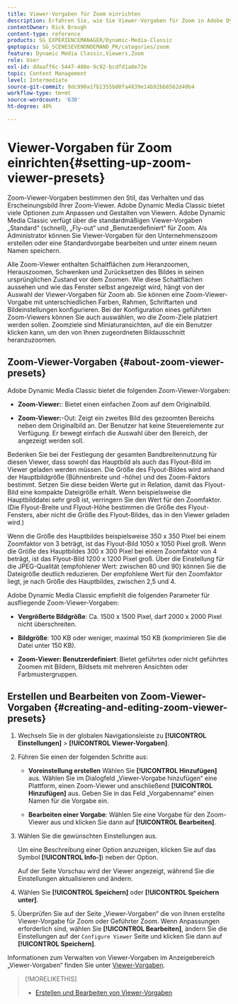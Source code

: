 ```yaml
---
title: Viewer-Vorgaben für Zoom einrichten
description: Erfahren Sie, wie Sie Viewer-Vorgaben für Zoom in Adobe Dynamic Media Classic einrichten.
contentOwner: Rick Brough
content-type: reference
products: SG_EXPERIENCEMANAGER/Dynamic-Media-Classic
geptopics: SG_SCENESEVENONDEMAND_PK/categories/zoom
feature: Dynamic Media Classic,Viewers,Zoom
role: User
exl-id: ddaaff6c-5447-408e-9c92-bcdfd1a0e72e
topic: Content Management
level: Intermediate
source-git-commit: 8dc990a1fb1355b00fa4839e14b92bb6562d40b4
workflow-type: tm+mt
source-wordcount: '630'
ht-degree: 40%

---
```


# Viewer-Vorgaben für Zoom einrichten{#setting-up-zoom-viewer-presets}

Zoom-Viewer-Vorgaben bestimmen den Stil, das Verhalten und das Erscheinungsbild Ihrer Zoom-Viewer. Adobe Dynamic Media Classic bietet viele Optionen zum Anpassen und Gestalten von Viewern. Adobe Dynamic Media Classic verfügt über die standardmäßigen Viewer-Vorgaben „Standard“ (schnell), „Fly-out“ und „Benutzerdefiniert“ für Zoom. Als Administrator können Sie Viewer-Vorgaben für den Unternehmenszoom erstellen oder eine Standardvorgabe bearbeiten und unter einem neuen Namen speichern.

Alle Zoom-Viewer enthalten Schaltflächen zum Heranzoomen, Herauszoomen, Schwenken und Zurücksetzen des Bildes in seinen ursprünglichen Zustand vor dem Zoomen. Wie diese Schaltflächen aussehen und wie das Fenster selbst angezeigt wird, hängt von der Auswahl der Viewer-Vorgaben für Zoom ab. Sie können eine Zoom-Viewer-Vorgabe mit unterschiedlichen Farben, Rahmen, Schriftarten und Bildeinstellungen konfigurieren. Bei der Konfiguration eines geführten Zoom-Viewers können Sie auch auswählen, wo die Zoom-Ziele platziert werden sollen. Zoomziele sind Miniaturansichten, auf die ein Benutzer klicken kann, um den von Ihnen zugeordneten Bildausschnitt heranzuzoomen.

## Zoom-Viewer-Vorgaben {#about-zoom-viewer-presets}

Adobe Dynamic Media Classic bietet die folgenden Zoom-Viewer-Vorgaben:

* **Zoom-Viewer:**: Bietet einen einfachen Zoom auf dem Originalbild.

* **Zoom-Viewer:**-Out: Zeigt ein zweites Bild des gezoomten Bereichs neben dem Originalbild an. Der Benutzer hat keine Steuerelemente zur Verfügung. Er bewegt einfach die Auswahl über den Bereich, der angezeigt werden soll.

Bedenken Sie bei der Festlegung der gesamten Bandbreitennutzung für diesen Viewer, dass sowohl das Hauptbild als auch das Flyout-Bild im Viewer geladen werden müssen. Die Größe des Flyout-Bildes wird anhand der Hauptbildgröße (Bühnenbreite und -höhe) und des Zoom-Faktors bestimmt. Setzen Sie diese beiden Werte gut in Relation, damit das Flyout-Bild eine kompakte Dateigröße erhält. Wenn beispielsweise die Hauptbilddatei sehr groß ist, verringern Sie den Wert für den Zoomfaktor. (Die Flyout-Breite und Flyout-Höhe bestimmen die Größe des Flyout-Fensters, aber nicht die Größe des Flyout-Bildes, das in den Viewer geladen wird.)

Wenn die Größe des Hauptbildes beispielsweise 350 x 350 Pixel bei einem Zoomfaktor von 3 beträgt, ist das Flyout-Bild 1050 x 1050 Pixel groß. Wenn die Größe des Hauptbildes 300 x 300 Pixel bei einem Zoomfaktor von 4 beträgt, ist das Flyout-Bild 1200 x 1200 Pixel groß. Über die Einstellung für die JPEG-Qualität (empfohlener Wert: zwischen 80 und 90) können Sie die Dateigröße deutlich reduzieren. Der empfohlene Wert für den Zoomfaktor liegt, je nach Größe des Hauptbildes, zwischen 2,5 und 4.

Adobe Dynamic Media Classic empfiehlt die folgenden Parameter für ausfliegende Zoom-Viewer-Vorgaben:

* **Vergrößerte Bildgröße**: Ca. 1500 x 1500 Pixel, darf 2000 x 2000 Pixel nicht überschreiten.

* **Bildgröße**: 100 KB oder weniger, maximal 150 KB (komprimieren Sie die Datei unter 150 KB).

* **Zoom-Viewer: Benutzerdefiniert**: Bietet geführtes oder nicht geführtes Zoomen mit Bildern, Bildsets mit mehreren Ansichten oder Farbmustergruppen.

## Erstellen und Bearbeiten von Zoom-Viewer-Vorgaben {#creating-and-editing-zoom-viewer-presets}

1. Wechseln Sie in der globalen Navigationsleiste zu **[!UICONTROL Einstellungen]** > **[!UICONTROL Viewer-Vorgaben]**.
1. Führen Sie einen der folgenden Schritte aus:

   * **Voreinstellung erstellen** Wählen Sie **[!UICONTROL Hinzufügen]** aus. Wählen Sie im Dialogfeld „Viewer-Vorgabe hinzufügen“ eine Plattform, einen Zoom-Viewer und anschließend **[!UICONTROL Hinzufügen]** aus. Geben Sie in das Feld „Vorgabenname“ einen Namen für die Vorgabe ein.

   * **Bearbeiten einer Vorgabe**: Wählen Sie eine Vorgabe für den Zoom-Viewer aus und klicken Sie dann auf **[!UICONTROL Bearbeiten]**.

1. Wählen Sie die gewünschten Einstellungen aus.

   Um eine Beschreibung einer Option anzuzeigen, klicken Sie auf das Symbol **[!UICONTROL Info-]**) neben der Option.

   Auf der Seite Vorschau wird der Viewer angezeigt, während Sie die Einstellungen aktualisieren und ändern.

1. Wählen Sie **[!UICONTROL Speichern]** oder **[!UICONTROL Speichern unter]**.
1. Überprüfen Sie auf der Seite „Viewer-Vorgaben“ die von Ihnen erstellte Viewer-Vorgabe für Zoom oder Geführter Zoom. Wenn Anpassungen erforderlich sind, wählen Sie **[!UICONTROL Bearbeiten]**, ändern Sie die Einstellungen auf der `Configure Viewer` Seite und klicken Sie dann auf **[!UICONTROL Speichern]**.

Informationen zum Verwalten von Viewer-Vorgaben im Anzeigebereich „Viewer-Vorgaben“ finden Sie unter [Viewer-Vorgaben](application-setup.md#viewer_presets).

>[!MORELIKETHIS]
>
>* [Erstellen und Bearbeiten von Viewer-Vorgaben](application-setup.md#adding_and_editing_viewer_presets)
